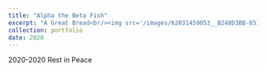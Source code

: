 ```yaml
---
title: "Alpha the Beta Fish"
excerpt: "A Great Bread<br/><img src='/images/62031459053__B248D3BB-851A-4327-809D-3CC271339F43.jpeg'>"
collection: portfolio
date: 2020
---
```

2020-2020
Rest in Peace
